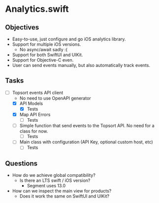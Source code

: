 # Analytics.swift

## Objectives

- Easy-to-use, just configure and go iOS analytics library.
- Support for multiple iOS versions.
  - No async/await sadly :(
- Support for both SwiftUI and UIKit.
- Support for Objective-C even.
- User can send events manually, but also automatically track events.

## Tasks

- [ ] Topsort events API client
  - No need to use OpenAPI generator
  - [x] API Models
    - [x] Tests
  - [x] Map API Errors
    - [ ] Tests
  - [ ] Simple function that send events to the Topsort API. No need for a class for now.
    - [ ] Tests
  - [ ] Main class with configuration (API Key, optional custom host, etc)
    - [ ] Tests

## Questions

- How do we achieve global compatibility?
  - Is there an LTS swift / iOS version?
    - Segment uses 13.0
- How can we inspect the main view for products?
  - Does it work the same on SwiftUI and UIKit?
